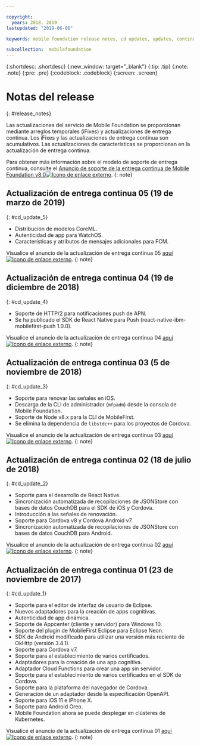 ```yaml
---

copyright:
  years: 2018, 2019
lastupdated: "2019-06-06"

keywords: mobile foundation release notes, cd updates, updates, continuous delivery updates

subcollection:  mobilefoundation
---
```


{:shortdesc: .shortdesc}
{:new_window: target="_blank"}
{:tip: .tip}
{:note: .note}
{:pre: .pre}
{:codeblock: .codeblock}
{:screen: .screen}

# Notas del release
{: #release_notes}

Las actualizaciones del servicio de Mobile Foundation se proporcionan mediante arreglos temporales (iFixes) y actualizaciones de entrega continua. Los iFixes y las actualizaciones de entrega continua son acumulativos. Las actualizaciones de características se proporcionan en la actualización de entrega continua.

Para obtener más información sobre el modelo de soporte de entrega continua, consulte el [Anuncio de soporte de la entrega continua de Mobile Foundation v8.0![Icono de enlace externo](../../icons/launch-glyph.svg "Icono de enlace externo")](https://www-01.ibm.com/common/ssi/ShowDoc.wss?docURL=/common/ssi/rep_ca/0/897/ENUS217-390/index.html&request_locale=en).
{: note}

## Actualización de entrega continua 05 (19 de marzo de 2019)
{: #cd_update_5}

* Distribución de modelos CoreML.
* Autenticidad de app para WatchOS.
* Características y atributos de mensajes adicionales para FCM.

Visualice el anuncio de la actualización de entrega continua 05 [aquí ![Icono de enlace externo](../../icons/launch-glyph.svg "Icono de enlace externo")](https://mobilefirstplatform.ibmcloud.com/blog/2019/03/22/8-0-cd-update-release).
{: note}

## Actualización de entrega continua 04 (19 de diciembre de 2018)
{: #cd_update_4}

* Soporte de HTTP/2 para notificaciones push de APN.
* Se ha publicado el SDK de React Native para Push (react-native-ibm-mobilefirst-push 1.0.0).

Visualice el anuncio de la actualización de entrega continua 04 [aquí ![Icono de enlace externo](../../icons/launch-glyph.svg "Icono de enlace externo")](https://mobilefirstplatform.ibmcloud.com/blog/2018/12/24/8-0-cd-update-release/).
{: note}

## Actualización de entrega continua 03 (5 de noviembre de 2018)
{: #cd_update_3}

* Soporte para renovar las señales en iOS.
* Descarga de la CLI de administrador (`mfpadm`) desde la consola de Mobile Foundation.
* Soporte de Node v8.x para la CLI de MobileFirst.
* Se elimina la dependencia de `libstdc++` para los proyectos de Cordova.

Visualice el anuncio de la actualización de entrega continua 03 [aquí ![Icono de enlace externo](../../icons/launch-glyph.svg "Icono de enlace externo")](https://mobilefirstplatform.ibmcloud.com/blog/2018/11/15/8-0-cd-update-release/).
{: note}

## Actualización de entrega continua 02 (18 de julio de 2018)
{: #cd_update_2}

* Soporte para el desarrollo de React Native.
* Sincronización automatizada de recopilaciones de JSONStore con bases de datos CouchDB para el SDK de iOS y Cordova.
* Introducción a las señales de renovación.
* Soporte para Cordova v8 y Cordova Android v7.
* Sincronización automatizada de recopilaciones de JSONStore con bases de datos CouchDB para Android.

Visualice el anuncio de la actualización de entrega continua 02 [aquí ![Icono de enlace externo](../../icons/launch-glyph.svg "Icono de enlace externo")](https://mobilefirstplatform.ibmcloud.com/blog/2018/07/24/8-0-cd-update-release/).
{: note}

## Actualización de entrega continua 01 (23 de noviembre de 2017)
{: #cd_update_1}

* Soporte para el editor de interfaz de usuario de Eclipse.
* Nuevos adaptadores para la creación de apps cognitivas.
* Autenticidad de app dinámica.
* Soporte de Appcenter (cliente y servidor) para Windows 10.
* Soporte del plugin de MobileFirst Eclipse para Eclipse Neon.
* SDK de Android modificado para utilizar una versión más reciente de OkHttp (versión 3.4.1).
* Soporte para Cordova v7.
* Soporte para el establecimiento de varios certificados.
* Adaptadores para la creación de una app cognitiva.
* Adaptador Cloud Functions para crear una app sin servidor.
* Soporte para el establecimiento de varios certificados en el SDK de Cordova.
* Soporte para la plataforma del navegador de Cordova.
* Generación de un adaptador desde la especificación OpenAPI.
* Soporte para iOS 11 e iPhone X.
* Soporte para Android Oreo.
* Mobile Foundation ahora se puede desplegar en clústeres de Kubernetes.


Visualice el anuncio de la actualización de entrega continua 01 [aquí ![Icono de enlace externo](../../icons/launch-glyph.svg "Icono de enlace externo")](https://mobilefirstplatform.ibmcloud.com/blog/2017/11/27/8-0-cd-update-release/).
{: note}
